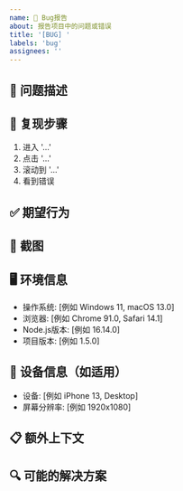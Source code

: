 ```yaml
---
name: 🐛 Bug报告
about: 报告项目中的问题或错误
title: '[BUG] '
labels: 'bug'
assignees: ''
---
```


## 🐛 问题描述
<!-- 清晰简洁地描述遇到的问题 -->

## 🔄 复现步骤
<!-- 描述如何复现这个问题 -->
1. 进入 '...'
2. 点击 '...'
3. 滚动到 '...'
4. 看到错误

## ✅ 期望行为
<!-- 描述你期望看到的正确行为 -->

## 📸 截图
<!-- 如果适用，添加截图来解释问题 -->

## 🖥️ 环境信息
<!-- 请完成以下信息 -->
- 操作系统: [例如 Windows 11, macOS 13.0]
- 浏览器: [例如 Chrome 91.0, Safari 14.1]
- Node.js版本: [例如 16.14.0]
- 项目版本: [例如 1.5.0]

## 📱 设备信息（如适用）
- 设备: [例如 iPhone 13, Desktop]
- 屏幕分辨率: [例如 1920x1080]

## 📋 额外上下文
<!-- 添加任何其他可能有助于解决问题的信息 -->

## 🔍 可能的解决方案
<!-- 如果你有任何想法，请在这里描述 -->
